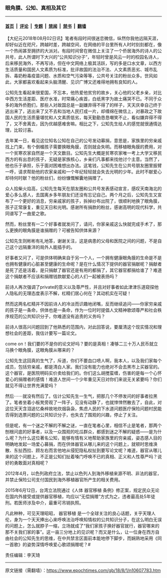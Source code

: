 ### 眼角膜、公知、真相及其它

---

#### [首页](../../../..?n10607783) &nbsp;|&nbsp; [评论](../../../../../epoch-comment?n10607783) &nbsp;|&nbsp; [专题](../../../../../epoch-special?n10607783) &nbsp;|&nbsp; [禁闻](../../../../../epoch-news?n10607783) &nbsp;|&nbsp; [禁书](../../../../../books?n10607783) &nbsp;|&nbsp; [翻墙](https://github.com/gfw-breaker/nogfw/blob/master/README.md?n10607783)


<div class="post_content" id="artbody" itemprop="articleBody">
 <!-- article content begin -->
 <p>
  【大纪元2018年08月02日讯】笔者有段时间很迷恋微信，纵然你我他远隔天涯，却好似近在咫尺，跨越时差，跨越空间，在网络的平台里所有人时时刻刻都在，像一个热闹甚至拥挤的大派对。有段时间曾在微信上关注了一个侨居海外的诗人的公共号，此人所谓时下大兴的“公共知识分子”，年轻时曾是风云一时的校园名诗人，后来移民海外，不再写诗，但在中文网络上极其活跃，写的多是口水文章，以西方生活质量和国民人文素质为标准，批评故国的法治不法、人文素质恶劣、城市乱拆、毒奶粉毒疫苗问题、水质和空气污染等等，公共号关注的粉丝众多。世风如此，大家都喜欢看起来头脑清醒、见识广博又还难得地拥有良知的人。
 </p>
 <p>
  公知先生看起来很爱国，不忘本，他热爱他贫穷的故乡，关心他的父老乡亲，对比中西方生活差距、医疗水准，时常痛心疾首，白纸黑字为故土痛哭不已。不同于众多的海外侨胞们，那些人对故国总是一副嫌弃得不得了的样子，天天庆幸自己终于逃出来了，逃出来了又不去和当地人民打成一片，却缠绵在微信上，对暴政之下故国人民的生活质量堪忧和人文素质低劣，每天勤勤恳恳嘲笑不止，看似嫌弃得不得了，又不舍离去，因为优越感难舍嘛。相比之下，公知先生给人的感觉就很通情达理，比较讨喜。
 </p>
 <p>
  去年某一日，看见这位知名公知在自己的公号发动募捐，意思是，家族里的穷亲戚找上门来，有个倒楣孩子需要换眼角膜，否则就会失明。而移植眼角膜的费用，对一个贫寒农家自然是一个天文数目。公知先生大概是贫寒农家唯一考上大学又移民西方的有出息的孩子，无疑是家族核心，乡亲们凡事都来找他讨个主意。当然了，他也乐于承担，乐于面对困难想出办法。这笔钱，公知先生在公共号朋友圈里振臂一呼，请求帮助他的农家亲戚和一个年纪轻轻就会失去光明的少年。此时不献爱心却待何时献？他的粉丝们，纷纷慷慨解囊地捐赠了。
 </p>
 <p>
  众人拾柴火焰高，公知先生每天在朋友圈和公共号发表感动宣言，感叹天南海北的爱心多么感人，去国离乡多年朋友们还没有忘记自己。两个月之后，公知先生又宣布了一个更好的消息，穷亲戚家的孩子，拆掉纱布出院了，很顺利地换了眼角膜，孩子正常康复，重见天日和光明。感谢所有捐款的粉丝，感谢高明的现代科学，共同谱写了一曲爱之歌。
 </p>
 <p>
  然而，粉丝里有一二个好事者就发问了，请问，你家亲戚这么快就完成手术了，那么更换的眼角膜是谁捐赠的？可被告知供体来源？
 </p>
 <p>
  公知先生则彬彬有礼地答，谢谢关注，这是病患的父母和医院之间的问题，不是自己这个远隔重洋的局外人能插手的。
 </p>
 <p>
  好事者又问了，可是供体明确来自于另一个人，一个拥有健康眼角膜的生命是不是也拥有健康的心脏甚至健康的生命呢？是在什么情况下提供的器官捐献呢？捐献者是死了还是活着，是只捐献了器官还是有用的都捐了，其它器官都捐给谁了？难道这个捐献者不应该和捐赠钱款献爱心的人们一起被表扬吗？
 </p>
 <p>
  前诗人再次强调了private的意义以及尊严性，并且对好事者如此津津乐道窥探他人隐私的无理态度表示不解，杠精们居心何在？其动机实在可疑！
 </p>
 <p>
  然而这两名杠精并不因前诗人的冷淡而识趣地闭嘴，反而继续追问——你家穷亲戚的孩子是一条命，供体也是一条命，作为一位时时提倡人文精神歌颂尊严和社会秩序规范的公共知识分子，你难道没有追责的义务吗？
 </p>
 <p>
  前诗人很高兴问题回到了他熟悉的范围内，对此回答说，要厘清这个现实情况和理想社会的差距，我估计要写一篇论文。
 </p>
 <p>
  come on！我们要的不是你的论文好吗？要的是真相！凑够二三十万人民币就立马换个眼角膜，这眼角膜从哪来的？
 </p>
 <p>
  公知先生这回真的生气了，斥道，你们不要血口喷人啊，我本人，以及我们家每个成员，包括穷亲戚，都是清白人家。我们没有能力也绝对不会去黑市上买器官的。这个器官，是医院明码实价卖给我们的。你们这么胡搅蛮缠，伤害的是每一个心怀爱心的捐赠者的感情！难道人世间一个少年重见天日对你们来说无关紧要吗？你们就见不得让世界充满爱吗？
 </p>
 <p>
  然后⋯⋯就没有然后了。估计公知先生一生气，把那几个不停发问的好事者拉黑了。笔者坐着小板凳旁观了一阵子，见没有动静了，也就悻悻然散去了，自此，对这位天天含泪追忆桑梓故地炊烟袅袅，焦虑人民的下水道问题医疗保险问题村民能否得到选票问题的公共知识分子，也失去了围观的兴趣，停止了关注。
 </p>
 <p>
  但是呢，有一个迷之不解的不解之谜，一直在笔者心里，相信不止是笔者，那两个刨根问底的好事者，以及一众围观的吃瓜群众，都感到迷之不解的疑惑——是为什么呢？为什么这位著名公知，能够有情有义地帮助家族里的穷亲戚，姿态感人目的明确地发起一场爱心募捐，而在供体器官从哪儿来的这个问题上，就顿时思维涣散、东扯西拉、顾左右而言他地从侵犯隐私权扯到要写论文呢？难道，器官从哪儿来的这个问题上，不正是公知们扯着嗓门呼唤不已的真相、正义和人性尊严吗？说好的勇敢面对真相呢？
 </p>
 <p>
  2012年4月，以色列政府立法，禁止以色列人到海外移植来源不明、非法的器官，并禁止保险公司支付国民到海外移植器官所产生的相关费用。
 </p>
 <p>
  2015年6月12日，台湾立法院通过《人体
  <ok href="https://www.epochtimes.com/gb/tag/%E5%99%A8%E5%AE%98%E7%A7%BB%E6%A4%8D.html">
   器官移植
  </ok>
  条例》修正案，规定民众无论在国内外接受或提供器官移植，均应以“无偿捐赠”方式为之，违者最高处5年徒刑。若医师涉及中介，最重可吊销执照。
 </p>
 <p>
  凡此种种，可见天理昭昭，
  <ok href="https://www.epochtimes.com/gb/tag/%E5%99%A8%E5%AE%98%E7%A7%BB%E6%A4%8D.html">
   器官移植
  </ok>
  是一个全球关注的良心话题，关乎天理人伦，身为一个天天捧出心来呼唤法治呼唤知情权的公共知识分子，在这么明白无误的问题上，怎么就脖子一缩，立场就成了“我们家孩子换好器官就行，器官哪来的那不关我们家的事”。这一亩三分地上的见识呢？而又是什么，让一位身在西方自由社会的公知先生的思维，在中共禁言区面前本能地停下脚步，而娴熟地采用《同一首歌》的姿势深情呼唤爱心歌颂捐赠呢？#
 </p>
 <p>
  责任编辑：李天琦
 </p>
 <!-- article content end -->
 <div id="below_article_ad">
 </div>
</div>


---

原文链接（需翻墙）：https://www.epochtimes.com/gb/18/8/1/n10607783.htm
